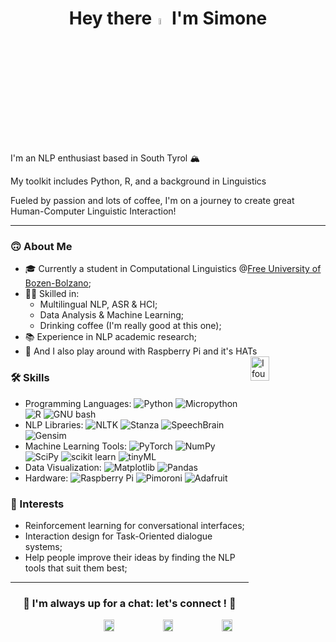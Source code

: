 <h1 align='center'>Hey there<img  src="https://media3.giphy.com/media/7MObdCmkdgKYcwW6yM/giphy.gif" width=5% height=5%/> I'm Simone</h1>



I'm an NLP enthusiast based in South Tyrol 🏔️

My toolkit includes Python, R, and a background in Linguistics

Fueled by passion and lots of coffee, I'm on a journey to create great Human-Computer Linguistic Interaction!

-------------------------------------------------------

### 🙃 About Me

- 🎓 Currently a student in Computational Linguistics @[Free University of Bozen-Bolzano](https://www.unibz.it/);
- 👨‍💻 Skilled in:
    - Multilingual NLP, ASR & HCI;
    - Data Analysis & Machine Learning; 
    - Drinking coffee (I'm really good at this one);
- 📚 Experience in NLP academic research;
- 🍇 And I also play around with Raspberry Pi and it's HATs <img align='right' src="https://media3.giphy.com/media/XFuiuyhwJxokweI9Az/giphy.gif" alt='I found out I can turn coffee into code' width=25% height=10%/>



### 🛠 Skills

- Programming Languages:
  ![Python](https://img.shields.io/badge/Python-blue?logo=python&logoColor=yellow)
  ![Micropython](https://img.shields.io/badge/MicroPython-grey?logo=micropython&logoColor=white)
  ![R](https://img.shields.io/badge/R-white?logo=r&logoColor=blue)
  ![GNU bash](https://img.shields.io/badge/bash-grey?logo=gnubash&logoColor=white)
- NLP Libraries:
  ![NLTK](https://img.shields.io/badge/NLTK-white?logo=stanza&logoColor=blue)
  ![Stanza](https://img.shields.io/badge/Stanza-red?logo=stanza&logoColor=blue)
  ![SpeechBrain](https://img.shields.io/badge/SpeechBrain-blue?logo=stanza&logoColor=blue)
  ![Gensim](https://img.shields.io/badge/Gensim-purple?logo=stanza&logoColor=blue)
- Machine Learning Tools:
  ![PyTorch](https://img.shields.io/badge/PyTorch-orange?logo=pytorch)
  ![NumPy](https://img.shields.io/badge/NumPy-blue?logo=numpy)
  ![SciPy](https://img.shields.io/badge/SciPy-grey?logo=scipy)
  ![scikit learn](https://img.shields.io/badge/scikit%20learn-blue?logo=scikitlearn)
  ![tinyML](https://img.shields.io/badge/tinyML-orange?logo=tinyml)
- Data Visualization:
  ![Matplotlib](https://img.shields.io/badge/Matplotlib-grey?logo=matplotlib)
  ![Pandas](https://img.shields.io/badge/pandas-purple?logo=pandas)
- Hardware:
  ![Raspberry Pi](https://img.shields.io/badge/Raspberry-violet?logo=raspberrypi)
  ![Pimoroni](https://img.shields.io/badge/Pimoroni-red?)
  ![Adafruit](https://img.shields.io/badge/Adafruit-grey?logo=adafruit)



### 🔭 Interests
- Reinforcement learning for conversational interfaces;
- Interaction design for Task-Oriented dialogue systems;
- Help people improve their ideas by finding the NLP tools that suit them best;

-------------------------------------------------------

<h3 align='center'> 🤝 I'm always up for a chat: let's connect ! 🤝</h3>
<p align='center'>
    <a href=https://it.linkedin.com/in/simone-ciciliano-688173261>
    <img src="https://media3.giphy.com/media/HQTYdpx1yhxWpugAi2/giphy.gif" alt='my linkedin account' width=18% height=7%/></a>
    <a href=mailto:cicilianonlp@gmail.com>
    <img src="https://media3.giphy.com/media/iPRtIf0OlGlSnNfV7W/giphy.gif" alt='my email address' width=18% height=7%/></a>
    <a href=mailto:simone.ciciliano@student.unibz.it>
    <img src="https://media3.giphy.com/media/mVoZeSPYplfA1nlKGi/giphy.gif" alt='my university email address' width=18% height=7%/></a>
</p>
